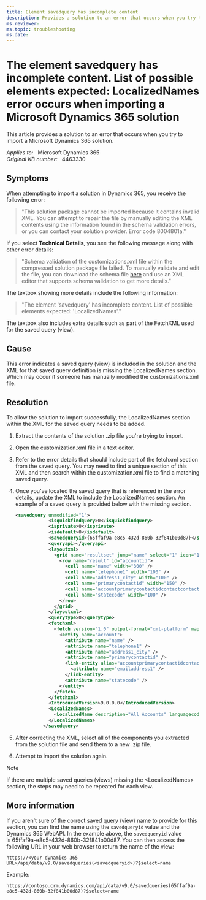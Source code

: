 ```yaml
---
title: Element savedquery has incomplete content
description: Provides a solution to an error that occurs when you try to import a Microsoft Dynamics 365 solution.
ms.reviewer: 
ms.topic: troubleshooting
ms.date: 
---
```

# The element savedquery has incomplete content. List of possible elements expected: LocalizedNames error occurs when importing a Microsoft Dynamics 365 solution

This article provides a solution to an error that occurs when you try to import a Microsoft Dynamics 365 solution.

_Applies to:_ &nbsp; Microsoft Dynamics 365  
_Original KB number:_ &nbsp; 4463330

## Symptoms

When attempting to import a solution in Dynamics 365, you receive the following error:

> "This solution package cannot be imported because it contains invalid XML. You can attempt to repair the file by manually editing the XML contents using the information found in the schema validation errors, or you can contact your solution provider.
Error code 8004801a."

If you select **Technical Details**, you see the following message along with other error details:

> "Schema validation of the customizations.xml file within the compressed solution package file failed. To manually validate and edit the file, you can download the schema file [here](https://go.microsoft.com/fwlink/?LinkId=196060) and use an XML editor that supports schema validation to get more details."

The textbox showing more details include the following information:

> "The element 'savedquery' has incomplete content. List of possible elements expected: 'LocalizedNames'."

The textbox also includes extra details such as part of the FetchXML used for the saved query (view).

## Cause

This error indicates a saved query (view) is included in the solution and the XML for that saved query definition is missing the LocalizedNames section. Which may occur if someone has manually modified the customizations.xml file.

## Resolution

To allow the solution to import successfully, the LocalizedNames section within the XML for the saved query needs to be added.

1. Extract the contents of the solution .zip file you're trying to import.
2. Open the customization.xml file in a text editor.
3. Refer to the error details that should include part of the fetchxml section from the saved query. You may need to find a unique section of this XML and then search within the customization.xml file to find a matching saved query.
4. Once you've located the saved query that is referenced in the error details, update the XML to include the LocalizedNames section. An example of a saved query is provided below with the missing section.

    ```xml
    <savedquery unmodified="1">
                <isquickfindquery>0</isquickfindquery>
                <isprivate>0</isprivate>
                <isdefault>0</isdefault>
                <savedqueryid>{65ffaf9a-e8c5-432d-860b-32f841b00d87}</savedqueryid>
                <queryapi></queryapi>
                <layoutxml>
                  <grid name="resultset" jump="name" select="1" icon="1" preview="1">
                    <row name="result" id="accountid">
                      <cell name="name" width="300" />
                      <cell name="telephone1" width="100" />
                      <cell name="address1_city" width="100" />
                      <cell name="primarycontactid" width="150" />
                      <cell name="accountprimarycontactidcontactcontactid.emailaddress1" width="150" disableSorting="1" />
                      <cell name="statecode" width="100" />
                    </row>
                  </grid>
                </layoutxml>
                <querytype>0</querytype>
                <fetchxml>
                  <fetch version="1.0" output-format="xml-platform" mapping="logical">
                    <entity name="account">
                      <attribute name="name" />
                      <attribute name="telephone1" />
                      <attribute name="address1_city" />
                      <attribute name="primarycontactid" />
                      <link-entity alias="accountprimarycontactidcontactcontactid" name="contact" from="contactid" to="primarycontactid" link-type="outer" visible="false">
                        <attribute name="emailaddress1" />
                      </link-entity>
                      <attribute name="statecode" />
                    </entity>
                  </fetch>
                </fetchxml>
                <IntroducedVersion>9.0.0.0</IntroducedVersion>
                <LocalizedNames>
                  <LocalizedName description="All Accounts" languagecode="1033" />
                </LocalizedNames>
              </savedquery>
    ```

5. After correcting the XML, select all of the components you extracted from the solution file and send them to a new .zip file.
6. Attempt to import the solution again.

> [!NOTE]
> If there are multiple saved queries (views) missing the \<LocalizedNames> section, the steps may need to be repeated for each view.

## More information

If you aren't sure of the correct saved query (view) name to provide for this section, you can find the name using the `savedqueryid` value and the Dynamics 365 WebAPI. In the example above, the `savedqueryid` value is 65ffaf9a-e8c5-432d-860b-32f841b00d87. You can then access the following URL in your web browser to return the name of the view:

`https://<your dynamics 365 URL>/api/data/v9.0/savedqueries(<savedqueryid>)?$select=name`

Example:

`https://contoso.crm.dynamics.com/api/data/v9.0/savedqueries(65ffaf9a-e8c5-432d-860b-32f841b00d87)?$select=name`
